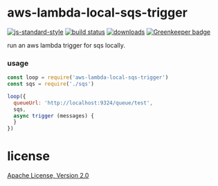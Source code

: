 # aws-lambda-local-sqs-trigger

[![js-standard-style](https://img.shields.io/badge/code_style-standard-brightgreen.svg)](https://github.com/feross/standard)
[![build status](https://api.travis-ci.org/JamesKyburz/aws-lambda-local-triggers.svg)](https://travis-ci.org/JamesKyburz/aws-lambda-local-triggers)
[![downloads](https://img.shields.io/npm/dm/aws-lambda-local-sqs-trigger.svg)](https://npmjs.org/package/aws-lambda-local-sqs-trigger)
[![Greenkeeper badge](https://badges.greenkeeper.io/JamesKyburz/aws-lambda-local-triggers.svg)](https://greenkeeper.io/)

run an aws lambda trigger for sqs locally.

### usage

```javascript
const loop = require('aws-lambda-local-sqs-trigger')
const sqs = require('./sqs')

loop({
  queueUrl: 'http://localhost:9324/queue/test',
  sqs,
  async trigger (messages) {
  }
})
```

# license
[Apache License, Version 2.0](LICENSE)
